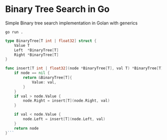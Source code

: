 # Binary Tree Search in Go
Simple Binary tree search implementation in Golan with generics

``` go run . ```
```go
type BinaryTree[T int | float32] struct {
	Value T
	Left  *BinaryTree[T]
	Right *BinaryTree[T]
}

func insert[T int | float32](node *BinaryTree[T], val T) *BinaryTree[T] {
	if node == nil {
		return &BinaryTree[T]{
			Value: val,
		}
	}
	if val > node.Value {
		node.Right = insert[T](node.Right, val)
	}

	if val < node.Value {
		node.Left = insert[T](node.Left, val)
	}
	return node
}```